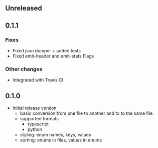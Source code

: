 ## Unreleased

## 0.1.1

### Fixes

* Fixed json dumper + added tests
* Fixed emit-header and emit-stats Flags

### Other changes

* Integrated with Travis CI

## 0.1.0

* Initial release version
  * basic conversion from one file to another and to to the same file
  * supported formats
    * typescript
    * python
  * styling: enum names, keys, values
  * sorting: enums in files, values in enums
